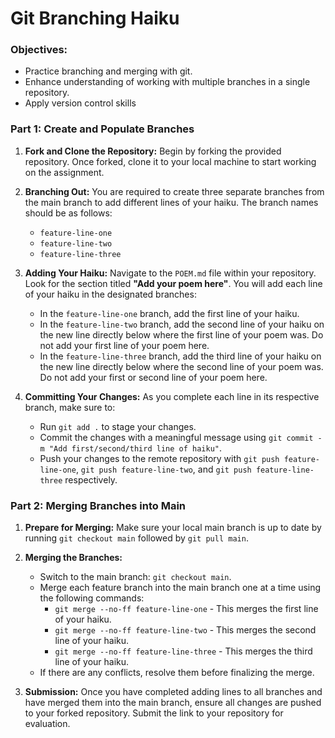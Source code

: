 # Git Branching Haiku

### Objectives:
- Practice branching and merging with git.
- Enhance understanding of working with multiple branches in a single repository.
- Apply version control skills

### Part 1: Create and Populate Branches

1. **Fork and Clone the Repository:**
   Begin by forking the provided repository. Once forked, clone it to your local machine to start working on the assignment.

2. **Branching Out:**
   You are required to create three separate branches from the main branch to add different lines of your haiku. The branch names should be as follows:
   - `feature-line-one`
   - `feature-line-two`
   - `feature-line-three`

3. **Adding Your Haiku:**
   Navigate to the `POEM.md` file within your repository. Look for the section titled **"Add your poem here"**. You will add each line of your haiku in the designated branches:
   - In the `feature-line-one` branch, add the first line of your haiku.
   - In the `feature-line-two` branch, add the second line of your haiku on the new line directly below where the first line of your poem was. Do not add your first line of your poem here.
   - In the `feature-line-three` branch, add the third line of your haiku on the new line directly below where the second line of your poem was. Do not add your first or second line of your poem here.

4. **Committing Your Changes:**
   As you complete each line in its respective branch, make sure to:
   - Run `git add .` to stage your changes.
   - Commit the changes with a meaningful message using `git commit -m "Add first/second/third line of haiku"`.
   - Push your changes to the remote repository with `git push feature-line-one`, `git push feature-line-two`, and `git push feature-line-three` respectively.

### Part 2: Merging Branches into Main

1. **Prepare for Merging:**
   Make sure your local main branch is up to date by running `git checkout main` followed by `git pull main`.

2. **Merging the Branches:**
   - Switch to the main branch: `git checkout main`.
   - Merge each feature branch into the main branch one at a time using the following commands:
     - `git merge --no-ff feature-line-one` - This merges the first line of your haiku.
     - `git merge --no-ff feature-line-two` - This merges the second line of your haiku.
     - `git merge --no-ff feature-line-three` - This merges the third line of your haiku.
   - If there are any conflicts, resolve them before finalizing the merge.

5. **Submission:**
   Once you have completed adding lines to all branches and have merged them into the main branch, ensure all changes are pushed to your forked repository. Submit the link to your repository for evaluation.
